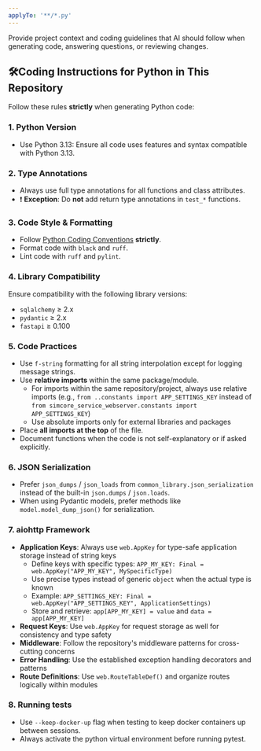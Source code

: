 ```yaml
---
applyTo: '**/*.py'
---
```

Provide project context and coding guidelines that AI should follow when generating code, answering questions, or reviewing changes.

## 🛠️Coding Instructions for Python in This Repository

Follow these rules **strictly** when generating Python code:

### 1. Python Version

* Use Python 3.13: Ensure all code uses features and syntax compatible with Python 3.13.

### 2. **Type Annotations**

* Always use full type annotations for all functions and class attributes.
* ❗ **Exception**: Do **not** add return type annotations in `test_*` functions.

### 3. **Code Style & Formatting**

* Follow [Python Coding Conventions](../../docs/coding-conventions.md) **strictly**.
* Format code with `black` and `ruff`.
* Lint code with `ruff` and `pylint`.

### 4. **Library Compatibility**

Ensure compatibility with the following library versions:

* `sqlalchemy` ≥ 2.x
* `pydantic` ≥ 2.x
* `fastapi` ≥ 0.100


### 5. **Code Practices**

* Use `f-string` formatting for all string interpolation except for logging message strings.
* Use **relative imports** within the same package/module.
  - For imports within the same repository/project, always use relative imports (e.g., `from ..constants import APP_SETTINGS_KEY` instead of `from simcore_service_webserver.constants import APP_SETTINGS_KEY`)
  - Use absolute imports only for external libraries and packages
* Place **all imports at the top** of the file.
* Document functions when the code is not self-explanatory or if asked explicitly.


### 6. **JSON Serialization**

* Prefer `json_dumps` / `json_loads` from `common_library.json_serialization` instead of the built-in `json.dumps` / `json.loads`.
* When using Pydantic models, prefer methods like `model.model_dump_json()` for serialization.

### 7. **aiohttp Framework**

* **Application Keys**: Always use `web.AppKey` for type-safe application storage instead of string keys
  - Define keys with specific types: `APP_MY_KEY: Final = web.AppKey("APP_MY_KEY", MySpecificType)`
  - Use precise types instead of generic `object` when the actual type is known
  - Example: `APP_SETTINGS_KEY: Final = web.AppKey("APP_SETTINGS_KEY", ApplicationSettings)`
  - Store and retrieve: `app[APP_MY_KEY] = value` and `data = app[APP_MY_KEY]`
* **Request Keys**: Use `web.AppKey` for request storage as well for consistency and type safety
* **Middleware**: Follow the repository's middleware patterns for cross-cutting concerns
* **Error Handling**: Use the established exception handling decorators and patterns
* **Route Definitions**: Use `web.RouteTableDef()` and organize routes logically within modules

### 8. **Running tests**
* Use `--keep-docker-up` flag when testing to keep docker containers up between sessions.
* Always activate the python virtual environment before running pytest.
